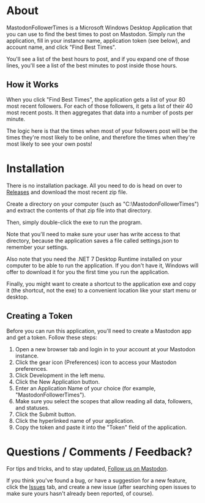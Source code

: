 # About

MastodonFollowerTimes is a Microsoft Windows Desktop Application that you can use to find the best times to post on Mastodon. Simply run the application, fill in your instance name, application token (see below), and account name, and click "Find Best Times".

You'll see a list of the best hours to post, and if you expand one of those lines, you'll see a list of the best minutes to post inside those hours.

## How it Works

When you click "Find Best Times", the application gets a list of your 80 most recent followers. For each of those followers, it gets a list of their 40 most recent posts. It then aggregates that data into a number of posts per minute.

The logic here is that the times when most of your followers post will be the times they're most likely to be online, and therefore the times when they're most likely to see your own posts!

# Installation

There is no installation package. All you need to do is head on over to <a href="releases" target="_blank">Releases</a> and download the most recent zip file.

Create a directory on your computer (such as "C:\MastodonFollowerTimes") and extract the contents of that zip file into that directory.

Then, simply double-click the exe to run the program.

Note that you'll need to make sure your user has write access to that directory, because the application saves a file called settings.json to remember your settings.

Also note that you need the .NET 7 Desktop Runtime installed on your computer to be able to run the application. If you don't have it, Windows will offer to download it for you the first time you run the application.

Finally, you might want to create a shortcut to the application exe and copy it (the shortcut, not the exe) to a convenient location like your start menu or desktop.

## Creating a Token

Before you can run this application, you'll need to create a Mastodon app and get a token. Follow these steps:

1. Open a new browser tab and login in to your account at your Mastodon instance.
2. Click the gear icon (Preferences) icon to access your Mastodon preferences.
3. Click Development in the left menu.
4. Click the New Application button.
5. Enter an Application Name of your choice (for example, "MastodonFollowerTimes").
6. Make sure you select the scopes that allow reading all data, followers, and statuses.
7. Click the Submit button.
8. Click the hyperlinked name of your application.
9. Copy the token and paste it into the "Token" field of the application.

# Questions / Comments / Feedback?

For tips and tricks, and to stay updated, <a rel="me" href="https://c.im/FollowerTimesApp">Follow us on Mastodon</a>.

If you think you've found a bug, or have a suggestion for a new feature, click the <a href="issues" target="_blank">Issues</a> tab, and create a new issue (after searching open issues to make sure yours hasn't already been reported, of course).
